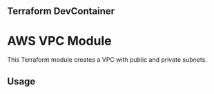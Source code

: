## Terraform DevContainer

# AWS VPC Module

This Terraform module creates a VPC with public and private subnets.

## Usage

<!-- ```hcl
module "vpc" {
  source = "./vpc"

  vpc_name         = "my-vpc"
  vpc_cidr_block   = "10.0.0.0/16"
  azs              = ["us-east-1a"]
  allow_public_ip  = [true, false]
  private_subnets  = ["10.20.0.0/24"]
  public_subnets   = ["10.40.0.0/24"]
} -->
